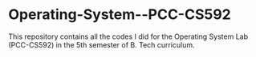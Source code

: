 # Operating-System--PCC-CS592
This repository contains all the codes I did for the Operating System Lab (PCC-CS592) in the 5th semester of B. Tech curriculum.

